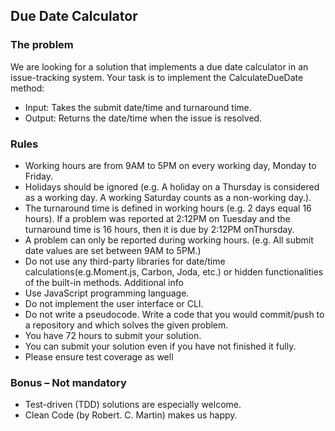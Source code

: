 ## Due Date Calculator

### The problem
We are looking for a solution that implements a due date calculator in an issue-tracking system.
Your task is to implement the CalculateDueDate method:
* Input: Takes the submit date/time and turnaround time.
* Output: Returns the date/time when the issue is resolved.
### Rules
* Working hours are from 9AM to 5PM on every working day, Monday to Friday.
* Holidays should be ignored (e.g. A holiday on a Thursday is considered as a
    working day. A working Saturday counts as a non-working day.).
* The turnaround time is defined in working hours (e.g. 2 days equal 16 hours). If a
problem was reported at 2:12PM on Tuesday and the turnaround time is 16
hours, then it is due by 2:12PM onThursday.
* A problem can only be reported during working hours. (e.g. All submit date
values are set between 9AM to 5PM.)
* Do not use any third-party libraries for date/time calculations(e.g.Moment.js,
Carbon, Joda, etc.) or hidden functionalities of the built-in methods.
Additional info
* Use JavaScript programming language.
* Do not implement the user interface or CLI.
* Do not write a pseudocode. Write a code that you would commit/push to a
repository and which solves the given problem.
* You have 72 hours to submit your solution.
* You can submit your solution even if you have not finished it fully.
* Please ensure test coverage as well

### Bonus – Not mandatory
* Test-driven (TDD) solutions are especially welcome.
* Clean Code (by Robert. C. Martin) makes us happy.
